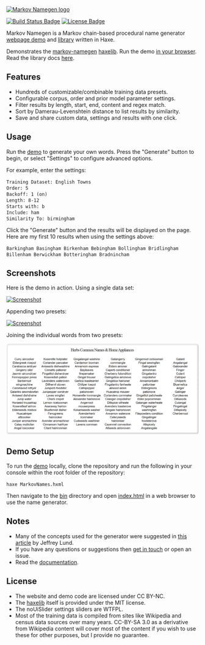 [![Markov Namegen logo](https://github.com/Tw1ddle/MarkovNameGenerator/blob/master/screenshots/markovnamegen_logo.png?raw=true "Markov Namegen Procedural Random Name Generator Project logo")](https://www.samcodes.co.uk/project/markov-namegen/)

[![Build Status Badge](https://ci.appveyor.com/api/projects/status/github/Tw1ddle/MarkovNameGenerator)](https://ci.appveyor.com/project/Tw1ddle/MarkovNameGenerator)
[![License Badge](https://licensebuttons.net/l/by-nc/4.0/80x15.png)](https://github.com/Tw1ddle/MarkovNameGenerator/blob/master/LICENSE)

Markov Namegen is a Markov chain-based procedural name generator [webpage demo](https://www.samcodes.co.uk/project/markov-namegen/) and [library](https://github.com/Tw1ddle/markov-namegen-lib) written in Haxe.

Demonstrates the [markov-namegen](https://github.com/Tw1ddle/markov-namegen-lib) [haxelib](https://lib.haxe.org/p/markov-namegen). Run the demo [in your browser](https://www.samcodes.co.uk/project/markov-namegen/). Read the library docs [here](https://tw1ddle.github.io/markov-namegen-lib/).

## Features
* Hundreds of customizable/combinable training data presets.
* Configurable corpus, order and prior model parameter settings.
* Filter results by length, start, end, content and regex match.
* Sort by Damerau-Levenshtein distance to list results by similarity.
* Save and share custom data, settings and results with one click.

## Usage

Run the [demo](https://www.samcodes.co.uk/project/markov-namegen/) to generate your own words. Press the "Generate" button to begin, or select "Settings" to configure advanced options.

For example, enter the settings:

```
Training Dataset: English Towns
Order: 5
Backoff: 1 (on)
Length: 8-12
Starts with: b
Include: ham
Similarity To: birmingham
```

Click the "Generate" button and the results will be displayed on the page. Here are my first 10 results when using the settings above:
```
Barkingham Basingham Birkenham Bebingham Bollingham Bridlingham Billenham Berwickham Botteringham Bradnincham
```

## Screenshots
Here is the demo in action. Using a single data set:

[![Screenshot](https://github.com/Tw1ddle/MarkovNameGenerator/blob/master/screenshots/screenshot2.png?raw=true "Markov Namegen Procedural Random Name Generator screenshot 2")](https://www.samcodes.co.uk/project/markov-namegen/)

Appending two presets:

[![Screenshot](https://github.com/Tw1ddle/MarkovNameGenerator/blob/master/screenshots/screenshot4.png?raw=true "Markov Namegen Procedural Random Name Generator screenshot 4")](https://www.samcodes.co.uk/project/markov-namegen/)

Joining the individual words from two presets:

[![Screenshot](https://github.com/Tw1ddle/MarkovNameGenerator/blob/master/screenshots/screenshot5.png?raw=true "Markov Namegen Procedural Random Name Generator screenshot 5")](https://www.samcodes.co.uk/project/markov-namegen/)

## Demo Setup

To run the [demo](https://www.samcodes.co.uk/project/markov-namegen/) locally, clone the repository and run the following in your console within the root folder of the repository:

```
haxe MarkovNames.hxml
```

Then navigate to the [bin](https://github.com/Tw1ddle/MarkovNameGenerator/tree/master/bin) directory and open [index.html](https://github.com/Tw1ddle/MarkovNameGenerator/blob/master/bin/index.html) in a web browser to use the name generator.

## Notes
* Many of the concepts used for the generator were suggested in [this article](http://www.roguebasin.com/index.php?title=Names_from_a_high_order_Markov_Process_and_a_simplified_Katz_back-off_scheme) by Jeffrey Lund.
* If you have any questions or suggestions then [get in touch](https://twitter.com/Sam_Twidale) or open an issue.
* Read the [documentation](https://tw1ddle.github.io/MarkovNameGenerator/).

## License
* The website and demo code are licensed under CC BY-NC.
* The [haxelib](https://lib.haxe.org/p/markov-namegen/) itself is provided under the MIT license.
* The noUiSlider settings sliders are WTFPL.
* Most of the training data is compiled from sites like Wikipedia and census data sources over many years. CC-BY-SA 3.0 as a derivative from Wikipedia content will cover most of the content if you wish to use these for other purposes, but I provide no guarantee.